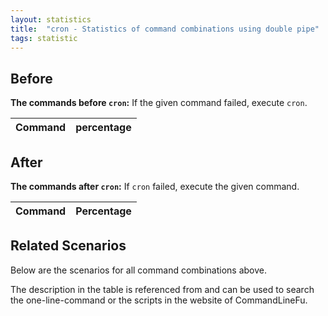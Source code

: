 ```yaml
---
layout: statistics
title:  "cron - Statistics of command combinations using double pipe"
tags: statistic
---
```


## Before

__The commands before `cron`:__ If the given command failed, execute `cron`.

| Command | percentage |
|--------|--------|



## After

__The commands after `cron`:__ If `cron` failed, execute the given command.

| Command | Percentage | 
|-------|--------|



## Related Scenarios

Below are the scenarios for all command combinations above.

The description in the table is referenced from and can be used to search the one-line-command or the scripts in the website of CommandLineFu.




